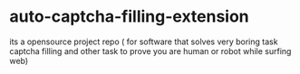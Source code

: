 # auto-captcha-filling-extension
its a opensource project repo ( for software that solves very boring task  captcha filling   and other task to prove you are human or robot while surfing web)
